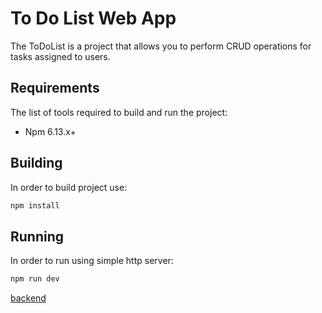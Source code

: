 # To Do List Web App

The ToDoList is a project that allows you to perform CRUD operations for tasks assigned to users.

## Requirements

The list of tools required to build and run the project:

* Npm 6.13.x+

## Building

In order to build project use:

```bash
npm install
```

## Running

In order to run using simple http server:

```bash
npm run dev
```

[backend](https://github.com/rogowski-piotr/spring-boot-to-do-list)
